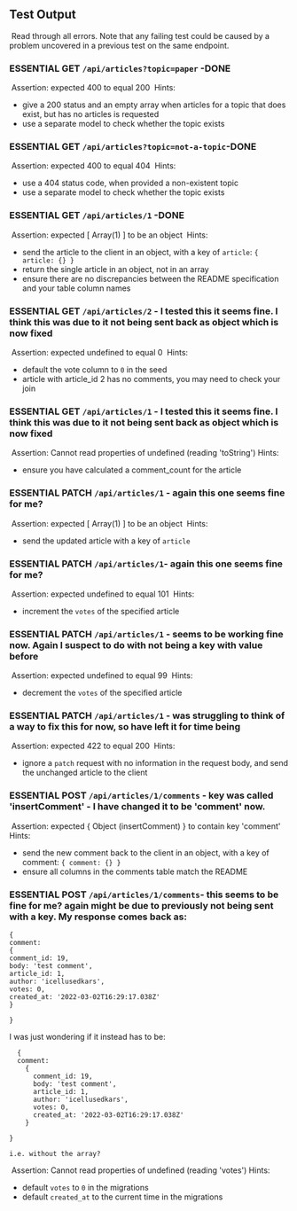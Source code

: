 ## Test Output

​
Read through all errors. Note that any failing test could be caused by a problem uncovered in a previous test on the same endpoint.
​

### ESSENTIAL GET `/api/articles?topic=paper` -DONE

​
Assertion: expected 400 to equal 200
​
Hints:

- give a 200 status and an empty array when articles for a topic that does exist, but has no articles is requested
- use a separate model to check whether the topic exists
  ​
  ​

### ESSENTIAL GET `/api/articles?topic=not-a-topic`-DONE

​
Assertion: expected 400 to equal 404
​
Hints:

- use a 404 status code, when provided a non-existent topic
- use a separate model to check whether the topic exists
  ​
  ​

### ESSENTIAL GET `/api/articles/1` -DONE

​
Assertion: expected [ Array(1) ] to be an object
​
Hints:

- send the article to the client in an object, with a key of `article`: `{ article: {} }`
- return the single article in an object, not in an array
- ensure there are no discrepancies between the README specification and your table column names
  ​
  ​

### ESSENTIAL GET `/api/articles/2` - I tested this it seems fine. I think this was due to it not being sent back as object which is now fixed

​
Assertion: expected undefined to equal 0
​
Hints:

- default the vote column to `0` in the seed
- article with article_id 2 has no comments, you may need to check your join
  ​
  ​

### ESSENTIAL GET `/api/articles/1` - I tested this it seems fine. I think this was due to it not being sent back as object which is now fixed

​
Assertion: Cannot read properties of undefined (reading 'toString')
​
Hints:

- ensure you have calculated a comment_count for the article
  ​
  ​

### ESSENTIAL PATCH `/api/articles/1` - again this one seems fine for me?

​
Assertion: expected [ Array(1) ] to be an object
​
Hints:

- send the updated article with a key of `article`
  ​
  ​

### ESSENTIAL PATCH `/api/articles/1`- again this one seems fine for me?

​
Assertion: expected undefined to equal 101
​
Hints:

- increment the `votes` of the specified article
  ​
  ​

### ESSENTIAL PATCH `/api/articles/1` - seems to be working fine now. Again I suspect to do with not being a key with value before

​
Assertion: expected undefined to equal 99
​
Hints:

- decrement the `votes` of the specified article
  ​
  ​

### ESSENTIAL PATCH `/api/articles/1` - was struggling to think of a way to fix this for now, so have left it for time being

​
Assertion: expected 422 to equal 200
​
Hints:

- ignore a `patch` request with no information in the request body, and send the unchanged article to the client
  ​
  ​

### ESSENTIAL POST `/api/articles/1/comments` - key was called 'insertComment' - I have changed it to be 'comment' now.

​
Assertion: expected { Object (insertComment) } to contain key 'comment'
​
Hints:

- send the new comment back to the client in an object, with a key of comment: `{ comment: {} }`
- ensure all columns in the comments table match the README
  ​
  ​

### ESSENTIAL POST `/api/articles/1/comments`- this seems to be fine for me? again might be due to previously not being sent with a key. My response comes back as:

    {
    comment:
    {
    comment_id: 19,
    body: 'test comment',
    article_id: 1,
    author: 'icellusedkars',
    votes: 0,
    created_at: '2022-03-02T16:29:17.038Z'
    }

    }

I was just wondering if it instead has to be:

      {
      comment:
        {
          comment_id: 19,
          body: 'test comment',
          article_id: 1,
          author: 'icellusedkars',
          votes: 0,
          created_at: '2022-03-02T16:29:17.038Z'
        }

    }

    i.e. without the array?

​
Assertion: Cannot read properties of undefined (reading 'votes')
​
Hints:

- default `votes` to `0` in the migrations
- default `created_at` to the current time in the migrations
